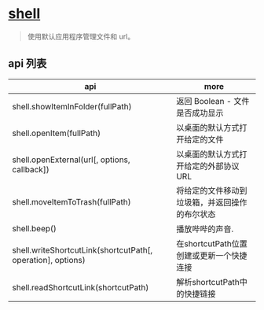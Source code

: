 # [shell](https://www.electronjs.cn/docs/api/shell)

> 使用默认应用程序管理文件和 url。

## api 列表

| api                                                         | more                                           |
| ----------------------------------------------------------- | ---------------------------------------------- |
| shell.showItemInFolder(fullPath)                            | 返回 Boolean - 文件是否成功显示                |
| shell.openItem(fullPath)                                    | 以桌面的默认方式打开给定的文件                 |
| shell.openExternal(url[, options, callback])                | 以桌面的默认方式打开给定的外部协议URL          |
| shell.moveItemToTrash(fullPath)                             | 将给定的文件移动到垃圾箱，并返回操作的布尔状态 |
| shell.beep()                                                | 播放哔哔的声音.                                |
| shell.writeShortcutLink(shortcutPath[, operation], options) | 在shortcutPath位置创建或更新一个快捷连接       |
| shell.readShortcutLink(shortcutPath)                        | 解析shortcutPath中的快捷链接                   |